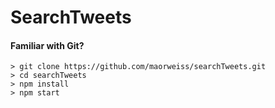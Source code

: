 # SearchTweets

#### Familiar with Git?

```
> git clone https://github.com/maorweiss/searchTweets.git
> cd searchTweets
> npm install
> npm start
```
